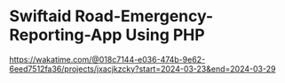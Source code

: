 # Swiftaid Road-Emergency-Reporting-App Using PHP
https://wakatime.com/@018c7144-e036-474b-9e62-6eed7512fa36/projects/jxacjkzcky?start=2024-03-23&end=2024-03-29

